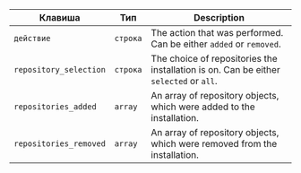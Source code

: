 | Клавиша                | Тип      | Description                                                                           |
| ---------------------- | -------- | ------------------------------------------------------------------------------------- |
| `действие`             | `строка` | The action that was performed. Can be either `added` or `removed`.                    |
| `repository_selection` | `строка` | The choice of repositories the installation is on. Can be either `selected` or `all`. |
| `repositories_added`   | `array`  | An array of repository objects, which were added to the installation.                 |
| `repositories_removed` | `array`  | An array of repository objects, which were removed from the installation.             |
